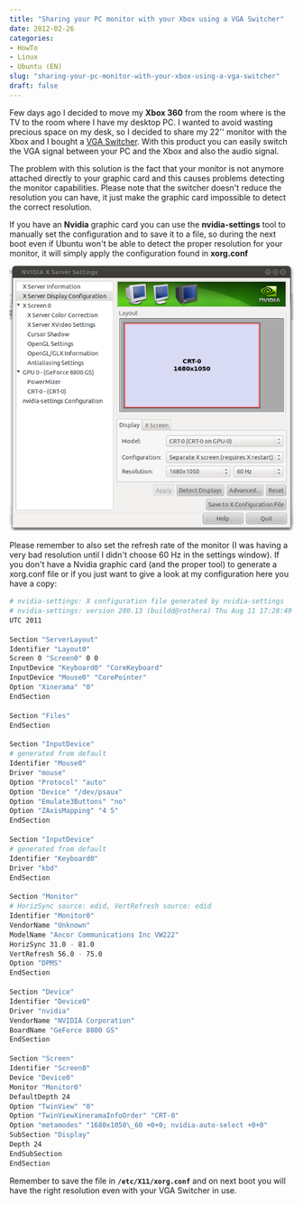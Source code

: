 ```yaml
---
title: "Sharing your PC monitor with your Xbox using a VGA Switcher"
date: 2012-02-26
categories: 
- HowTo
- Linux
- Ubuntu (EN)
slug: "sharing-your-pc-monitor-with-your-xbox-using-a-vga-switcher"
draft: false
---
```


Few days ago I decided to move my **Xbox 360** from the room where is
the TV to the room where I have my desktop PC. I wanted to avoid wasting
precious space on my desk, so I decided to share my 22'' monitor with
the Xbox and I bought a [VGA
Switcher](http://www.mayflash.com/?Products/XBOXXBOX360/VGA002.html).
With this product you can easily switch the VGA signal between your PC
and the Xbox and also the audio signal.

The problem with this solution is the fact that your monitor is not
anymore attached directly to your graphic card and this causes problems
detecting the monitor capabilities. Please note that the switcher
doesn't reduce the resolution you can have, it just make the graphic
card impossible to detect the correct resolution.

If you have an **Nvidia** graphic card you can use the
**nvidia-settings** tool to manually set the configuration and to save
it to a file, so during the next boot even if Ubuntu won't be able to
detect the proper resolution for your monitor, it will simply apply the
configuration found in **xorg.conf**

[![nvidia settings](nvidia-settings.png)](nvidia-settings.png)

Please remember to also set the refresh rate of the monitor (I was
having a very bad resolution until I didn't choose 60 Hz in the settings
window). If you don't have a Nvidia graphic card (and the proper tool)
to generate a xorg.conf file or if you just want to give a look at my
configuration here you have a copy:

```bash
# nvidia-settings: X configuration file generated by nvidia-settings  
# nvidia-settings: version 280.13 (buildd@rothera) Thu Aug 11 17:28:49
UTC 2011

Section "ServerLayout"  
Identifier "Layout0"  
Screen 0 "Screen0" 0 0  
InputDevice "Keyboard0" "CoreKeyboard"  
InputDevice "Mouse0" "CorePointer"  
Option "Xinerama" "0"  
EndSection

Section "Files"  
EndSection

Section "InputDevice"  
# generated from default  
Identifier "Mouse0"  
Driver "mouse"  
Option "Protocol" "auto"  
Option "Device" "/dev/psaux"  
Option "Emulate3Buttons" "no"  
Option "ZAxisMapping" "4 5"  
EndSection

Section "InputDevice"  
# generated from default  
Identifier "Keyboard0"  
Driver "kbd"  
EndSection

Section "Monitor"  
# HorizSync source: edid, VertRefresh source: edid  
Identifier "Monitor0"  
VendorName "Unknown"  
ModelName "Ancor Communications Inc VW222"  
HorizSync 31.0 - 81.0  
VertRefresh 56.0 - 75.0  
Option "DPMS"  
EndSection

Section "Device"  
Identifier "Device0"  
Driver "nvidia"  
VendorName "NVIDIA Corporation"  
BoardName "GeForce 8800 GS"  
EndSection

Section "Screen"  
Identifier "Screen0"  
Device "Device0"  
Monitor "Monitor0"  
DefaultDepth 24  
Option "TwinView" "0"  
Option "TwinViewXineramaInfoOrder" "CRT-0"  
Option "metamodes" "1680x1050\_60 +0+0; nvidia-auto-select +0+0"  
SubSection "Display"  
Depth 24  
EndSubSection  
EndSection  
```

Remember to save the file in **`/etc/X11/xorg.conf`** and on next boot you
will have the right resolution even with your VGA Switcher in use.

